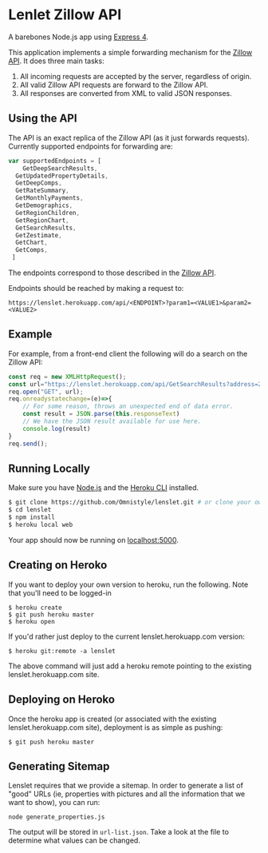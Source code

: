 # Lenlet Zillow API

A barebones Node.js app using [Express 4](http://expressjs.com/).

This application implements a simple forwarding mechanism for the [Zillow API](https://www.zillow.com/howto/api/APIOverview.htm). It does three main tasks:

1. All incoming requests are accepted by the server, regardless of origin.
2. All valid Zillow API requests are forward to the Zillow API.
3. All responses are converted from XML to valid JSON responses.

## Using the API

The API is an exact replica of the Zillow API (as it just forwards requests). Currently supported endpoints for forwarding are:

```javascript
var supportedEndpoints = [
	GetDeepSearchResults, 
  GetUpdatedPropertyDetails, 
  GetDeepComps, 
  GetRateSummary, 
  GetMonthlyPayments, 
  GetDemographics, 
  GetRegionChildren, 
  GetRegionChart, 
  GetSearchResults, 
  GetZestimate, 
  GetChart, 
  GetComps,
 ]
```
The endpoints correspond to those described in the [Zillow API](https://www.zillow.com/howto/api/APIOverview.htm).

Endpoints should be reached by making a request to:
```
https://lenslet.herokuapp.com/api/<ENDPOINT>?param1=<VALUE1>&param2=<VALUE2>
```

## Example

For example, from a front-end client the following will do a search on the Zillow API:

```javascript
const req = new XMLHttpRequest();
const url="https://lenslet.herokuapp.com/api/GetSearchResults?address=2114+Bigelow+Ave&citystatezip=Seattle%2C+WA";
req.open("GET", url);
req.onreadystatechange=(e)=>{
	// For some reason, throws an unexpected end of data error.
	const result = JSON.parse(this.responseText)
	// We have the JSON result available for use here.
	console.log(result)
}
req.send();
```

## Running Locally

Make sure you have [Node.js](http://nodejs.org/) and the [Heroku CLI](https://cli.heroku.com/) installed.

```sh
$ git clone https://github.com/Omnistyle/lenslet.git # or clone your own fork
$ cd lenslet
$ npm install
$ heroku local web
```

Your app should now be running on [localhost:5000](http://localhost:5000/).

## Creating on Heroko
If you want to deploy your own version to heroku, run the following. Note that you'll need to be logged-in

```
$ heroku create
$ git push heroku master
$ heroku open
```

If you'd rather just deploy to the current lenslet.herokuapp.com version:
```
$ heroku git:remote -a lenslet
```

The above command will just add a heroku remote pointing to the existing lenslet.herokuapp.com site.

## Deploying on Heroko
Once the heroku app is created (or associated with the existing lenslet.herokuapp.com site), deployment is as simple as pushing:
```
$ git push heroku master
```

## Generating Sitemap

Lenslet requires that we provide a sitemap. In order to generate a list of "good" URLs (ie, properties with pictures and all the information that we want to show), you can run:

```
node generate_properties.js
```

The output will be stored in `url-list.json`. Take a look at the file to determine what values can be changed.
